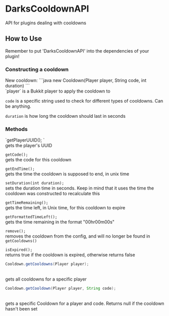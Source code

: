 # DarksCooldownAPI

API for plugins dealing with cooldowns

<h2> How to Use </h2>

Remember to put 'DarksCooldownAPI' into the dependencies of your plugin! 

<h3> Constructing a cooldown </h3>
<p>
New cooldown:
```java
new Cooldown(Player player, String code, int duration)
```
<br>
`player` is a Bukkit player to apply the cooldown to

`code` is a specific string used to check for different types of cooldowns. Can be
anything.

`duration` is how long the cooldown should last in seconds
</p>
<h3> Methods </h3>
<p>
`getPlayerUUID(); `
<br>gets the player's UUID 

`getCode();`
<br>gets the code for this cooldown

`getEndTime();`
<br>gets the time the cooldown is supposed to end, in unix time

`setDuration(int duration);`
<br>sets the duration time in seconds. Keep in mind that it uses the time the 
cooldown was constructed to recalculate this

`getTimeRemaining();`
<br>gets the time left, in Unix time, for this cooldown to expire

`getFormattedTimeLeft();`
<br>gets the time remaining in the format "00hr00m00s"

`remove();`
<br>removes the cooldown from the config, and will no longer be found in 
`getCooldowns()`

`isExpired();`
<br>returns true if the cooldown is expired, otherwise returns false


```java
Cooldown.getCooldowns(Player player);
```
<br>gets all cooldowns for a specific player

```java
Cooldown.getCooldown(Player player, String code);
```
<br>gets a specific Cooldown for a player and code. Returns null if the cooldown
hasn't been set
</p>